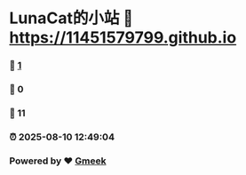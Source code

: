 # LunaCat的小站 :link: https://11451579799.github.io 
### :page_facing_up: [1](https://11451579799.github.io/tag.html) 
### :speech_balloon: 0 
### :hibiscus: 11 
### :alarm_clock: 2025-08-10 12:49:04 
### Powered by :heart: [Gmeek](https://github.com/Meekdai/Gmeek)
